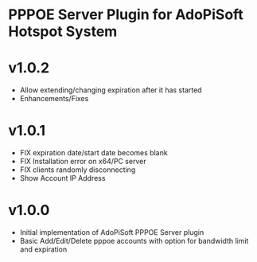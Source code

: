 # PPPOE Server Plugin for AdoPiSoft Hotspot System

v1.0.2
===================
* Allow extending/changing expiration after it has started
* Enhancements/Fixes

v1.0.1
===================
* FIX expiration date/start date becomes blank 
* FIX Installation error on x64/PC server
* FIX clients randomly disconnecting
* Show Account IP Address

v1.0.0
===================
* Initial implementation of AdoPiSoft PPPOE Server plugin
* Basic Add/Edit/Delete pppoe accounts with option for bandwidth limit and expiration
